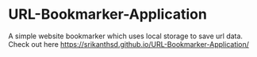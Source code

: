 # URL-Bookmarker-Application
A simple website bookmarker which uses local storage to save url data. <br />
Check out here https://srikanthsd.github.io/URL-Bookmarker-Application/
